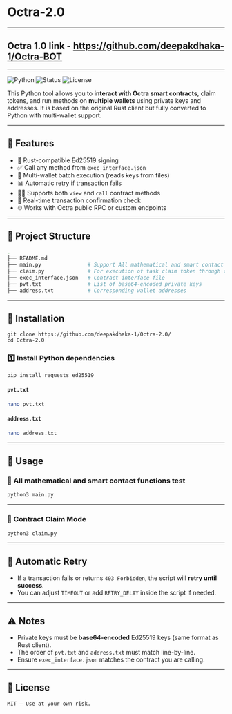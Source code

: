 # Octra-2.0
---
## Octra 1.0 link - https://github.com/deepakdhaka-1/Octra-BOT
---
![Python](https://img.shields.io/badge/Built%20With-Python-3670A0?style=for-the-badge&logo=python&logoColor=white)
![Status](https://img.shields.io/badge/Status-Active-brightgreen?style=for-the-badge)
![License](https://img.shields.io/badge/License-MIT-blue?style=for-the-badge)

This Python tool allows you to **interact with Octra smart contracts**, claim tokens, and run methods on **multiple wallets** using private keys and addresses. It is based on the original Rust client but fully converted to Python with multi-wallet support.

---

## 📌 Features
- 🔁 Rust-compatible Ed25519 signing  
- ✅ Call any method from `exec_interface.json`  
- 💸 Multi-wallet batch execution (reads keys from files)  
- 📊 Automatic retry if transaction fails  
- 🕵️‍♂️ Supports both `view` and `call` contract methods  
- 🔐 Real-time transaction confirmation check  
- ⏱ Works with Octra public RPC or custom endpoints  

---

## 📂 Project Structure
```bash
.
├── README.md
├── main.py               # Support All mathematical and smart contact functions test
├── claim.py              # For execution of task claim token through contract
├── exec_interface.json   # Contract interface file
├── pvt.txt               # List of base64-encoded private keys
├── address.txt           # Corresponding wallet addresses
```

---

## 🔧 Installation
```
git clone https://github.com/deepakdhaka-1/Octra-2.0/
cd Octra-2.0
```

### 1️⃣ Install Python dependencies
```bash
pip install requests ed25519
```

#### `pvt.txt`
```bash
nano pvt.txt
```

#### `address.txt`
```bash
nano address.txt
```

---

## 🚀 Usage

### 🔹 All mathematical and smart contact functions test
```bash
python3 main.py
```
---

### 🔹 Contract Claim Mode
```bash
python3 claim.py
```
---

## 🔁 Automatic Retry
- If a transaction fails or returns `403 Forbidden`, the script will **retry until success**.
- You can adjust `TIMEOUT` or add `RETRY_DELAY` inside the script if needed.

---

## ⚠️ Notes
- Private keys must be **base64-encoded** Ed25519 keys (same format as Rust client).  
- The order of `pvt.txt` and `address.txt` must match line-by-line.  
- Ensure `exec_interface.json` matches the contract you are calling.  

---

## 📜 License
```bash
MIT – Use at your own risk.
```
